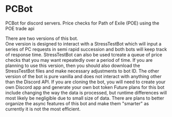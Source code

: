 # PCBot
PCBot for discord servers. Price checks for Path of Exile (POE) using the POE trade api

There are two versions of this bot.  
One version is designed to interact with a StressTestBot which will input a series of PC requests in semi rapid succession and both bots will keep track of response time.  StressTestBot can also be used tcreate a queue of price checks that you may want repeatedly over a period of time.  If you are planning to use this version, then you should also download the StressTestBot files and make necessary adjustments to bot ID.
The other version of the bot is pure vanilla and does not interact with anything other than the Discord API.  If you are cloning the bot, you will need to create your own Discord app and generate your own bot token
Future plans for this bot include changing the way the data is processed, but runtime differences will most likely be negligible due to small size of data.  There are plans to better organize the async features of this bot and make them "smarter" as currently it is not the most efficient.
